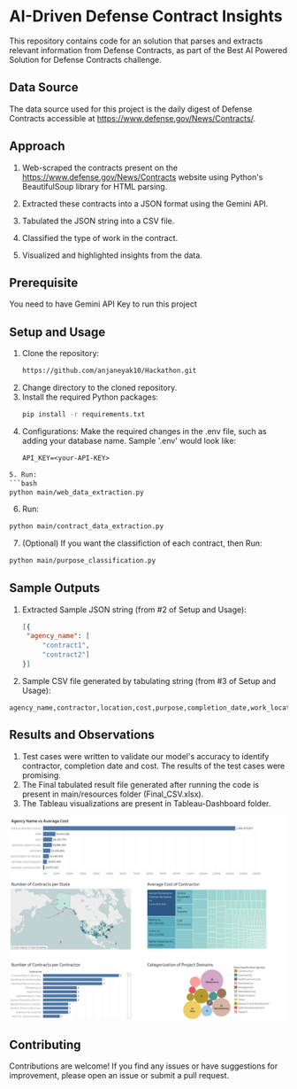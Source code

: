 # AI-Driven Defense Contract Insights

This repository contains code for an solution that parses and extracts relevant information from Defense Contracts, as part of the Best AI Powered Solution for Defense Contracts challenge.


## Data Source

The data source used for this project is the daily digest of Defense Contracts accessible at https://www.defense.gov/News/Contracts/.

## Approach

1. Web-scraped the contracts present on the https://www.defense.gov/News/Contracts website using Python's BeautifulSoup library for HTML parsing.

2. Extracted these contracts into a JSON format using the Gemini API.

3. Tabulated the JSON string into a CSV file.

4. Classified the type of work in the contract.

5. Visualized and highlighted insights from the data.

## Prerequisite
You need to have Gemini API Key to run this project 

## Setup and Usage

1. Clone the repository:
   ```bash
   https://github.com/anjaneyak10/Hackathon.git
   ```
2. Change directory to the cloned repository.
3. Install the required Python packages:
   ```bash
   pip install -r requirements.txt
   ```
4. Configurations: Make the required changes in the .env file, such as adding your database name.
   Sample '.env' would look like:
   ```env
   API_KEY=<your-API-KEY>
  ```
5. Run:
```bash
python main/web_data_extraction.py
```
6. Run:
```bash
python main/contract_data_extraction.py
```
7. (Optional) If you want the classifiction of each contract, then Run:
```bash
python main/purpose_classification.py
```

## Sample Outputs

1. Extracted Sample JSON string (from #2 of Setup and Usage):
   ```json
   [{
    "agency_name": [
        "contract1",
        "contract2"]
   }]
   ``` 
2. Sample CSV file generated by tabulating string (from #3 of Setup and Usage):
  ```csv
agency_name,contractor,location,cost,purpose,completion_date,work_location,contract_number,contracting_activity
```

## Results and Observations

1. Test cases were written to validate our model's accuracy to identify contractor, completion date and cost. The results of the test cases were promising.  
2. The Final tabulated result file generated after running the code is present in main/resources folder (Final_CSV.xlsx).
3. The Tableau visualizations are present in Tableau-Dashboard folder.
<p align='center'>  
  <img src='images\dashboard.jpeg' />
</p>

## Contributing

Contributions are welcome! If you find any issues or have suggestions for improvement, please open an issue or submit a pull request.
